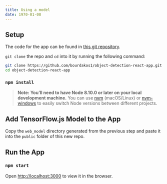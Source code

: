 ```yaml
---
title: Using a model
date: 1970-01-08
---
```

## Setup
The code for the app can be found in [this git repository](https://github.com/bourdakos1/object-detection-react-app).

`git clone` the repo and `cd` into it by running the following command:

```bash
git clone https://github.com/bourdakos1/object-detection-react-app.git &&
cd object-detection-react-app
```

### `npm install`

> **Note: You’ll need to have Node 8.10.0 or later on your local development machine.** You can use [nvm](https://github.com/creationix/nvm#installation) (macOS/Linux) or [nvm-windows](https://github.com/coreybutler/nvm-windows#node-version-manager-nvm-for-windows) to easily switch Node versions between different projects.

## Add TensorFlow.js Model to the App
Copy the `web_model` directory generated from the previous step and paste it into the `public` folder of this new repo.

## Run the App
### `npm start`

Open [http://localhost:3000](http://localhost:3000) to view it in the browser.
